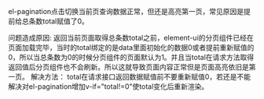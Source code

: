 el-pagination点击切换当前页查询数据正常，但还是高亮第一页，常见原因是提前给总条数total赋值了0。

问题造成原因:
返回当前页面取得总条数total之前，element-ui的分页组件已经在页面加载完毕，当时的total绑定的是data里面初始化的数据0或者提前重新赋值的0，所以当总条数为0的时候分页组件的页面默认为1。并且当total在请求方法取得返回值后分页组件也不会刷新。所以这就导致页面内容正常但是页面高亮依旧是第一页。
解决方法：
total在请求接口返回数据赋值前不要重新赋值0，若还是不能解决对el-pagination增加v-if="total!=0"使total变化后重新渲染。